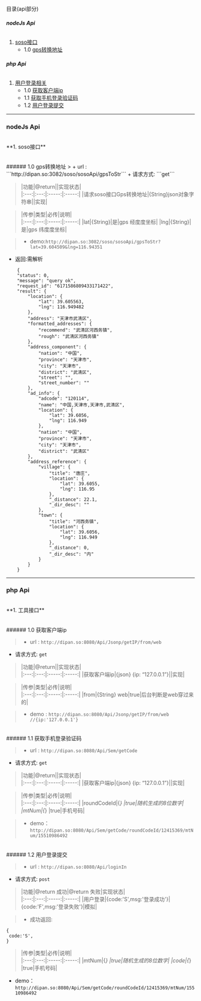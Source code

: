 目录(api部分)
###### **nodeJs Api**
1. [soso接口](#n1)
    - 1.0  [gps转换地址](#n1.0)
    
###### **php Api**
1. [用户登录相关](#p1)
    - 1.0  [获取客户端ip](#p1.0)
    - 1.1  [获取手机登录验证码](#p1.1)
    - 1.2  [用户登录提交](#p1.2)
    
***


### **nodeJs Api**

<h6 id="n1"></h6>
**1. soso接口**

<h6 id="n1.0"></h6>
###### 1.0 gps转换地址 
> + url : ```http://dipan.so:3082/soso/sosoApi/gpsToStr```
+ 请求方式: ```get```

>|功能|@return||实现状态|  
|:---:|:---:|:-----:|:-----:|
|请求soso接口Gps转换地址|{String}json对象字符串||实现|

>|传参|类型|必传|说明|  
|:---:|:---:|:-----:|:-----:|
|lat|{String}|是|gps 经度度坐标|
|lng|{String}|是|gps 纬度度坐标|

> + demo:```http://dipan.so:3082/soso/sosoApi/gpsToStr?lat=39.604509&lng=116.94351```
+ 返回:需解析
>
        {
        "status": 0,
        "message": "query ok",
        "request_id": "6171586809433171422",
        "result": {
            "location": {
                "lat": 39.605563,
                "lng": 116.949482
            },
            "address": "天津市武清区",
            "formatted_addresses": {
                "recommend": "武清区河西务镇",
                "rough": "武清区河西务镇"
            },
            "address_component": {
                "nation": "中国",
                "province": "天津市",
                "city": "天津市",
                "district": "武清区",
                "street": "",
                "street_number": ""
            },
            "ad_info": {
                "adcode": "120114",
                "name": "中国,天津市,天津市,武清区",
                "location": {
                    "lat": 39.6056,
                    "lng": 116.949
                },
                "nation": "中国",
                "province": "天津市",
                "city": "天津市",
                "district": "武清区"
            },
            "address_reference": {
                "village": {
                    "title": "唐庄",
                    "location": {
                        "lat": 39.6055,
                        "lng": 116.95
                    },
                    "_distance": 22.1,
                    "_dir_desc": ""
                },
                "town": {
                    "title": "河西务镇",
                    "location": {
                        "lat": 39.6056,
                        "lng": 116.949
                    },
                    "_distance": 0,
                    "_dir_desc": "内"
                }
            }
        }


***

### **php Api**

<h6 id="p1"></h6>
**1. 工具接口**

<h6 id="p1.0"></h6>
###### 1.0 获取客户端ip 

> + url : ```http://dipan.so:8080/Api/Jsonp/getIP/from/web```
+ 请求方式: ```get```

>|功能|@return||实现状态|  
|:---:|:---:|:-----:|:-----:|
|获取客户端ip|{json} {ip: “127.0.0.1”}||实现|

>|传参|类型|必传|说明|  
|:---:|:---:|:-----:|:-----:|
|from|{String} web|true|后台判断是web穿过来的|

> + demo : ```http://dipan.so:8080/Api/Jsonp/getIP/from/web //{ip:'127.0.0.1'}```


<h6 id="p1.1"></h6>
###### 1.1 获取手机登录验证码 

> + url : ```http://dipan.so:8080/Api/Sem/getCode```
+ 请求方式: ```get```

>|功能|@return||实现状态|  
|:---:|:---:|:-----:|:-----:|
|获取客户端ip|{json} {ip: “127.0.0.1”}||实现|

>|传参|类型|必传|说明|  
|:---:|:---:|:-----:|:-----:|
|roundCodeId|{*} |true|随机生成的8位数字|
|mtNum|{*} |true|手机号码|

> + demo：```http://dipan.so:8080/Api/Sem/getCode/roundCodeId/12415369/mtNum/15510986492```


<h6 id="p1.2"></h6>
###### 1.2 用户登录提交 

> + url : ```http://dipan.so:8080/Api/loginIn```
+ 请求方式: ```post```

>|功能|@return 成功|@return 失败|实现状态|  
|:---:|:---:|:-----:|:-----:|
|用户登录|{code:'S',msg:'登录成功'}|{code:'F',msg:'登录失败'}|模拟|

> + 成功返回:
>
>
    {
     code:'S',
    }
    
>|传参|类型|必传|说明|  
|:---:|:---:|:-----:|:-----:|
|mtNum|{*} |true|随机生成的8位数字|
|code|{*} |true|手机号码|
+ demo：```http://dipan.so:8080/Api/Sem/getCode/roundCodeId/12415369/mtNum/15510986492```


